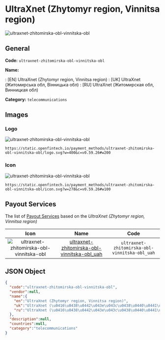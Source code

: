 
# UltraXnet (Zhytomyr region, Vinnitsa region) 
![ultraxnet-zhitomirska-obl-vinnitska-obl](https://static.openfintech.io/payment_methods/ultraxnet-zhitomirska-obl-vinnitska-obl/logo.svg?w=400&c=v0.59.26#w200)  

## General 
**Code:** `ultraxnet-zhitomirska-obl-vinnitska-obl` 
 
**Name:** 
 
:	[EN] UltraXnet (Zhytomyr region, Vinnitsa region) 
:	[UK] UltraXnet (Житомирська обл, Вінницька обл) 
:	[RU] UltraXnet (Житомирская обл, Винницкая обл) 
 
**Category:** `telecommunications` 
 

## Images 

### Logo 
![ultraxnet-zhitomirska-obl-vinnitska-obl](https://static.openfintech.io/payment_methods/ultraxnet-zhitomirska-obl-vinnitska-obl/logo.svg?w=400&c=v0.59.26#w200)  

```
https://static.openfintech.io/payment_methods/ultraxnet-zhitomirska-obl-vinnitska-obl/logo.svg?w=400&c=v0.59.26#w200
```  

### Icon 
![ultraxnet-zhitomirska-obl-vinnitska-obl](https://static.openfintech.io/payment_methods/ultraxnet-zhitomirska-obl-vinnitska-obl/icon.svg?w=278&c=v0.59.26#w100)  

```
https://static.openfintech.io/payment_methods/ultraxnet-zhitomirska-obl-vinnitska-obl/icon.svg?w=278&c=v0.59.26#w100
```  

## Payout Services 
 
The list of [Payout Services](/payout-services/) based on the _UltraXnet (Zhytomyr region, Vinnitsa region)_ 

|Icon|Name|Code| 
|:---:|:---:|:---:| 
|![ultraxnet-zhitomirska-obl-vinnitska-obl](https://static.openfintech.io/payout_methods/ultraxnet-zhitomirska-obl-vinnitska-obl/icon.svg?w=278&c=v0.59.26#w40) |[ultraxnet-zhitomirska-obl-vinnitska-obl_uah](/payout-services/ultraxnet-zhitomirska-obl-vinnitska-obl_uah/)|`ultraxnet-zhitomirska-obl-vinnitska-obl_uah`| 
 

## JSON Object 

```json
{
  "code":"ultraxnet-zhitomirska-obl-vinnitska-obl",
  "vendor":null,
  "name":{
    "en":"UltraXnet (Zhytomyr region, Vinnitsa region)",
    "uk":"UltraXnet (\u0416\u0438\u0442\u043e\u043c\u0438\u0440\u0441\u044c\u043a\u0430 \u043e\u0431\u043b, \u0412\u0456\u043d\u043d\u0438\u0446\u044c\u043a\u0430 \u043e\u0431\u043b)",
    "ru":"UltraXnet (\u0416\u0438\u0442\u043e\u043c\u0438\u0440\u0441\u043a\u0430\u044f \u043e\u0431\u043b, \u0412\u0438\u043d\u043d\u0438\u0446\u043a\u0430\u044f \u043e\u0431\u043b)"
  },
  "description":null,
  "countries":null,
  "category":"telecommunications"
}
```  
